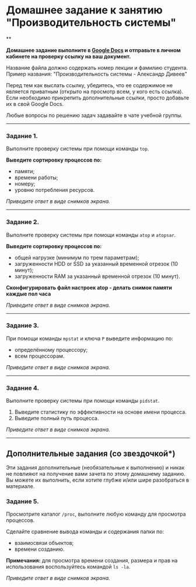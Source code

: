 # Домашнее задание к занятию "Производительность системы"

**

**Домашнее задание выполните в [Google Docs](https://docs.google.com/) и отправьте в личном кабинете на проверку ссылку на ваш документ.**

Название файла должно содержать номер лекции и фамилию студента. Пример названия: "Производительность системы - Александр Дивеев"

Перед тем как выслать ссылку, убедитесь, что ее содержимое не является приватным (открыто на просмотр всем, у кого есть ссылка). Если необходимо прикрепить дополнительные ссылки, просто добавьте их в свой Google Docs.

Любые вопросы по решению задач задавайте в чате учебной группы.

------

### Задание 1.

Выполните проверку системы при помощи команды `top`.

**Выведите сортировку процессов по:**

- памяти;
- времени работы;
- номеру;
- уровню потребления ресурсов.

*Приведите ответ в виде снимков экрана.*

------

### Задание 2.

Выполните проверку системы при помощи команды `atop` и `atopsar`.

**Выведите сортировку процессов по:**

- общей нагрузке (минимум по трем параметрам);
- загруженности HDD or SSD за указанный временной отрезок (10 минут);
- загруженности RAM за указанный временной отрезок (10 минут).

**Сконфигурировать файл настроек atop - делать снимок памяти каждые пол часа**

*Приведите ответ в виде снимков экрана.*

------

### Задание 3.

При помощи команды `mpstat` и ключа `P` выведите информацию по:

- определённому процессору;
- всем процессорам.

*Приведите ответ в виде снимков экрана.*

------

### Задание 4.

Выполните проверку системы при помощи команды `pidstat`.

1. Выведите статистику по эффективности на основе имени процесса.
2. Выведите полный путь процесса.

*Приведите ответ в виде снимков экрана.*

---

## Дополнительные задания (со звездочкой*)
Эти задания дополнительные (необязательные к выполнению) и никак не повлияют на получение вами зачета по этому домашнему заданию. Вы можете их выполнить, если хотите глубже и/или шире разобраться в материале.

### Задание 5.

Просмотрите каталог `/proc`, выполните любую команду для просмотра процессов.

Сделайте сравнение вывода команды и содержания папки по:

- взаимосвязи объектов;
- времени созданию.

**Примечания:**
для просмотра времени создания, размера и прав на использования воспользуйтесь командой `ls -la`.

*Приведите ответ в виде снимков экрана.*

